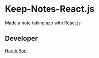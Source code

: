 # Keep-Notes-React.js
Made a note taking app with React.js 

## Developer
[Harsh Soni](https://www.linkedin.com/in/harsh24soni/)

